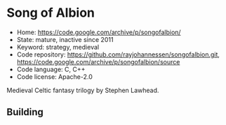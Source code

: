 # Song of Albion

- Home: https://code.google.com/archive/p/songofalbion/
- State: mature, inactive since 2011
- Keyword: strategy, medieval
- Code repository: https://github.com/rayjohannessen/songofalbion.git, https://code.google.com/archive/p/songofalbion/source
- Code language: C, C++
- Code license: Apache-2.0

Medieval Celtic fantasy trilogy by Stephen Lawhead.

## Building
